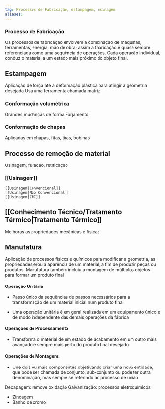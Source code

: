 ```yaml
---
tag: Processos de Fabricação, estampagem, usinagem
aliases:
---
```


### Processo de Fabricação
Os processos de fabricação envolvem a combinação de máquinas, ferramentas, energia, mão de obra; assim a fabricação é quase sempre referenciada como uma sequência de operações. Cada operação individual, conduz o material a um estado mais próximo do objeto final.

## Estampagem
Aplicação de força até a deformação plástica para atingir a geometria desejada
Usa uma ferramenta chamada matriz

### Conformação volumétrica
Grandes mudanças de forma
Forjamento

### Conformação de chapas
Aplicadas em chapas, fitas, tiras, bobinas

## Processo de remoção de material
Usinagem, furacão, retificação

### [[Usinagem]]
	[[Usinagem|Convencional]]
	[[Usinagem|Não Convencional]]
	[[Usinagem|CNC]]


## [[Conhecimento Técnico/Tratamento Térmico|Tratamento Térmico]]
Melhoras as propriedades mecânicas e físicas 

## Manufatura
Aplicação de processos físicos e químicos para modificar a geometria, as propriedades e/ou a aparência de um material, a fim de produzir peças ou produtos. Manufatura também incluiu a montagem de múltiplos objetos para formar um produto final

#### Operação Unitária
- Passo único da sequências de passos necessários para a transformação de um material inicial num produto final

- Uma operação unitária é em geral realizada em um equipamento único e de modo independente das demais operações da fábrica

#### Operações de Processamento
 - Transforma o material de um estado de acabamento em um outro mais avançado e sempre mais perto do produto final desejado
 
#### Operações de Montagem: 
- Une dois ou mais componentes objetivando criar uma nova entidade, que pode ser chamada de conjunto, sub-conjunto ou pode ter outra denominação, mas sempre se referindo ao processo de união

Decapagem: remove oxidação
Galvanização: processos eletroquímicos
  - Zincagem
  - Banho de cromo


